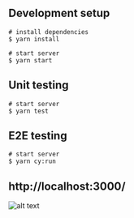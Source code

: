 ## Development setup

```batch
# install dependencies
$ yarn install

# start server
$ yarn start
```

## Unit testing

```batch
# start server
$ yarn test
```

## E2E testing

```batch
# start server
$ yarn cy:run
```

## http://localhost:3000/

![alt text](https://gist.githubusercontent.com/mejiaej/8f5181e4ccb5d8dbd3020d7113f088cc/raw/31136f900afe99375f7c194f30c8eefa0d5ed4b2/news-feed.PNG?raw=true)

